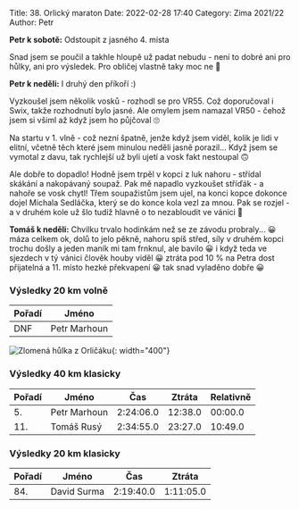 Title: 38. Orlický maraton
Date: 2022-02-28 17:40
Category: Zima 2021/22
Author: Petr

**Petr k sobotě:** Odstoupit z jasného 4. místa

Snad jsem se poučil a takhle hloupě už padat nebudu - není to dobré ani pro hůlky, ani pro výsledek. Pro obličej vlastně taky moc ne 🤔

**Petr k neděli:** I druhý den příkoří :)

Vyzkoušel jsem několik vosků - rozhodl se pro VR55. Což doporučoval i Swix, takže rozhodnutí bylo jasné. Ale omylem jsem namazal VR50 - čehož jsem si všiml až když jsem ho půjčoval 🙄

Na startu v 1. vlně - což nezní špatně, jenže když jsem viděl, kolik je lidi v elitní, včetně těch které jsem minulou neděli jasně porazil... Když jsem se vymotal z davu, tak rychlejší už byli ujetí a vosk fakt nestoupal 🙃

Ale dobře to dopadlo! Hodně jsem trpěl v kopci z luk nahoru - střídal skákání a nakopávaný soupaž. Pak mě napadlo vyzkoušet stříďák - a nahoře se vosk chytl! Třem soupažistům jsem ujel, na konci kopce dokonce dojel Michala Sedláčka, který se do konce kola vezl za mnou. Pak se rozjel - a v druhém kole už šlo tudíž hlavně o to nezabloudit ve vánici 🙂

**Tomáš k neděli:** Chvilku trvalo hodinkám než se ze závodu probraly... 😀 máza celkem ok, dolů to jelo pěkně, nahoru spíš střed, síly v druhém kopci trochu došly a jeden maník mi tam frnknul, ale bavilo 😀 i když teda ve sjezdech v tý vánici člověk houby viděl 😀 ztráta pod 10 % na Petra dost přijatelná a 11. místo hezké překvapení 😀 tak snad vyladěno dobře 😀

### Výsledky 20 km volně

| Pořadí | Jméno        |
|--------|--------------|
| DNF    | Petr Marhoun |

![Zlomená hůlka z Orličáku]({static}/static/zima-2021-22/orlicak-zlomena-hulka.jpg){: width="400"}

### Výsledky 40 km klasicky

| Pořadí | Jméno        | Čas       | Ztráta  | Relativně |
|--------|--------------|-----------|---------|-----------|
| 5.     | Petr Marhoun | 2:24:06.0 | 12:38.0 | 00:00.0   |
| 11.    | Tomáš Rusý   | 2:34:55.0 | 23:27.0 | 10:49.0   |

### Výsledky 20 km klasicky

| Pořadí | Jméno       | Čas       | Ztráta    |
|--------|-------------|-----------|-----------|
| 84.    | David Surma | 2:19:40.0 | 1:11:05.0 |
